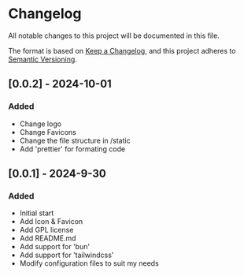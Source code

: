 # Changelog

All notable changes to this project will be documented in this file.

The format is based on [Keep a Changelog](https://keepachangelog.com/en/1.1.0/),
and this project adheres to [Semantic Versioning](https://semver.org/spec/v2.0.0.html).

## [0.0.2] - 2024-10-01

### Added

- Change logo
- Change Favicons
- Change the file structure in /static
- Add 'prettier' for formating code

## [0.0.1] - 2024-9-30

### Added

- Initial start
- Add Icon & Favicon
- Add GPL license
- Add README.md
- Add support for 'bun'
- Add support for 'tailwindcss'
- Modify configuration files to suit my needs
